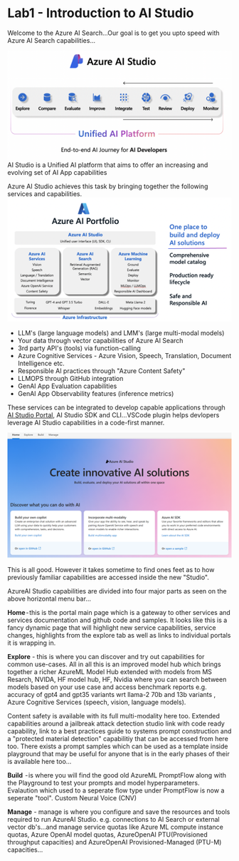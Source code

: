 # Lab1 - Introduction to AI Studio 

Welcome to the Azure AI Search...Our goal is to get you upto speed with Azure AI Search capabilities...

![Alt text](../../media/AIStudioGeneral.png)
AI Studio is a Unified AI platform that aims to offer an increasing and evolving set of AI App capabilities 

Azure AI Studio achieves this task by bringing together the following services and capabilities.
![Alt text](../../media/2404%20Azure%20AI%20Portfolio.png)

- LLM's (large language models) and LMM's (large multi-modal models) 
- Your data through vector capabilities of Azure AI Search
- 3rd party API's (tools) via function-calling 
- Azure Cognitive Services - Azure Vision, Speech, Translation, Document Intelligence etc.
- Responsible AI practices through "Azure Content Safety"
- LLMOPS through GitHub integration 
- GenAI App Evaluation capabilities 
- GenAI App Observability features (inference metrics)

These services can be integrated to develop capable applications through [AI Studio Portal](https://ai.azure.com), AI Studio SDK and CLI...VSCode plugin helps devlopers leverage AI Studio capabilities in a code-first manner.


![Alt text](../../media/ai-studio-home.png)

This is all good. However it takes sometime to find ones feet as to how previously familiar capabilities are accessed inside the new "Studio". 

AzureAI Studio capabilities are divided into four major parts as seen on the above horizontal menu bar…

**Home** - this is the portal main page which is a gateway to other services and services documentation and github code and samples. It looks like this is a fancy dynamic page that will highlight new service capabilities, service changes, highlights from the explore tab as well as links to individual portals it is wrapping in. 

**Explore** - this is where you can discover and try out capabilities for common use-cases. All in all this is an improved model hub which brings together a richer AzureML Model Hub extended with models from MS Resarch, NVIDA, HF model hub, HF, Nvidia where you can search between models based on your use case and access benchmark reports e.g. accuracy of gpt4 and gpt35 variants wrt llama-2 70b and 13b variants , Azure Cognitive Services (speech, vision, language models). 

Content safety is available with its full multi-modality here too. Extended capabilities around a jailbreak attack detection studio link with code ready capability, link to a best practices guide to systems prompt construction and a "protected material detection" capabilitiy that can be accessed from here too.
There exists a prompt samples which can be used as a template inside playground that may be useful for anyone that is in the early phases of their is available here too…

**Build**  - is where you will find the good old AzureML PromptFlow along with the Playground to test your prompts and model hyperparameters. Evalaution which used to a seperate flow type under PromptFlow is now a seperate "tool". Custom Neural Voice (CNV)


**Manage** - manage is where you configure and save the resources and tools required to run AzureAI Studio. e.g. connections to AI Search or external vector db's...and manage service quotas like Azure ML compute instance quotas, Azure OpenAI model quotas, AzureOpenAI PTU(Provisioned throughput capacities) and AzureOpenAI Provisioned-Managed (PTU-M) capacities...




